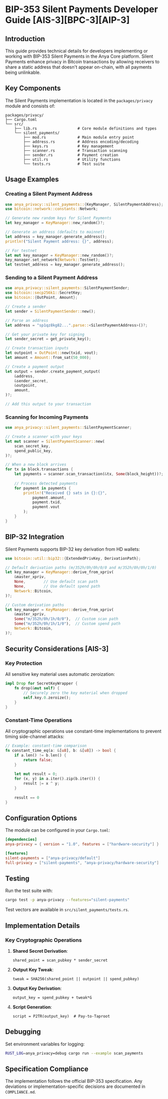 # BIP-353 Silent Payments Developer Guide [AIS-3][BPC-3][AIP-3]

## Introduction

This guide provides technical details for developers implementing or working with BIP-353 Silent Payments in the Anya Core platform. Silent Payments enhance privacy in Bitcoin transactions by allowing receivers to share a static address that doesn't appear on-chain, with all payments being unlinkable.

## Key Components

The Silent Payments implementation is located in the `packages/privacy` module and consists of:

```text
packages/privacy/
├── Cargo.toml
└── src/
    ├── lib.rs                  # Core module definitions and types
    └── silent_payments/
        ├── mod.rs              # Main module entry point
        ├── address.rs          # Address encoding/decoding
        ├── keys.rs             # Key management
        ├── scanner.rs          # Transaction scanning
        ├── sender.rs           # Payment creation
        ├── util.rs             # Utility functions
        └── tests.rs            # Test suite
```

## Usage Examples

### Creating a Silent Payment Address

```rust
use anya_privacy::silent_payments::{KeyManager, SilentPaymentAddress};
use bitcoin::network::constants::Network;

// Generate new random keys for Silent Payments
let key_manager = KeyManager::new_random()?;

// Generate an address (defaults to mainnet)
let address = key_manager.generate_address();
println!("Silent Payment address: {}", address);

// For testnet
let mut key_manager = KeyManager::new_random()?;
key_manager.set_network(Network::Testnet);
let testnet_address = key_manager.generate_address();
```

### Sending to a Silent Payment Address

```rust
use anya_privacy::silent_payments::SilentPaymentSender;
use bitcoin::secp256k1::SecretKey;
use bitcoin::{OutPoint, Amount};

// Create a sender
let sender = SilentPaymentSender::new();

// Parse an address
let address = "sp1qz8kg82...".parse::<SilentPaymentAddress>()?;

// Get your private key for signing
let sender_secret = get_private_key();

// Create transaction inputs
let outpoint = OutPoint::new(txid, vout);
let amount = Amount::from_sat(50_000);

// Create a payment output
let output = sender.create_payment_output(
    &address,
    &sender_secret,
    &outpoint,
    amount,
)?;

// Add this output to your transaction
```

### Scanning for Incoming Payments

```rust
use anya_privacy::silent_payments::SilentPaymentScanner;

// Create a scanner with your keys
let mut scanner = SilentPaymentScanner::new(
    scan_secret_key,
    spend_public_key,
)?;

// When a new block arrives
for tx in block.transactions {
    let payments = scanner.scan_transaction(&tx, Some(block_height))?;
    
    // Process detected payments
    for payment in payments {
        println!("Received {} sats in {}:{}", 
            payment.amount, 
            payment.txid, 
            payment.vout
        );
    }
}
```

## BIP-32 Integration

Silent Payments supports BIP-32 key derivation from HD wallets:

```rust
use bitcoin::util::bip32::{ExtendedPrivKey, DerivationPath};

// Default derivation paths (m/352h/0h/0h/0/0 and m/352h/0h/0h/1/0)
let key_manager = KeyManager::derive_from_xpriv(
    &master_xpriv,
    None,        // Use default scan path
    None,        // Use default spend path
    Network::Bitcoin,
)?;

// Custom derivation paths
let key_manager = KeyManager::derive_from_xpriv(
    &master_xpriv,
    Some("m/352h/0h/1h/0/0"),  // Custom scan path
    Some("m/352h/0h/1h/1/0"),  // Custom spend path
    Network::Bitcoin,
)?;
```

## Security Considerations [AIS-3]

### Key Protection

All sensitive key material uses automatic zeroization:

```rust
impl Drop for SecretKeyWrapper {
    fn drop(&mut self) {
        // Securely zero the key material when dropped
        self.key.0.zeroize();
    }
}
```

### Constant-Time Operations

All cryptographic operations use constant-time implementations to prevent timing side-channel attacks:

```rust
// Example: constant-time comparison
fn constant_time_eq(a: &[u8], b: &[u8]) -> bool {
    if a.len() != b.len() {
        return false;
    }
    
    let mut result = 0;
    for (x, y) in a.iter().zip(b.iter()) {
        result |= x ^ y;
    }
    
    result == 0
}
```

## Configuration Options

The module can be configured in your `Cargo.toml`:

```toml
[dependencies]
anya-privacy = { version = "1.0", features = ["hardware-security"] }

[features]
silent-payments = ["anya-privacy/default"]
full-privacy = ["silent-payments", "anya-privacy/hardware-security"]
```

## Testing

Run the test suite with:

```bash
cargo test -p anya-privacy --features="silent-payments"
```

Test vectors are available in `src/silent_payments/tests.rs`.

## Implementation Details

### Key Cryptographic Operations

1. **Shared Secret Derivation**: 

   ```text
   shared_point = scan_pubkey * sender_secret
   ```

2. **Output Key Tweak**:

   ```text
   tweak = SHA256(shared_point || outpoint || spend_pubkey)
   ```

3. **Output Key Derivation**:

   ```text
   output_key = spend_pubkey + tweak*G
   ```

4. **Script Generation**:

   ```text
   script = P2TR(output_key)  # Pay-to-Taproot
   ```

## Debugging

Set environment variables for logging:

```bash
RUST_LOG=anya_privacy=debug cargo run --example scan_payments
```

## Specification Compliance

The implementation follows the official BIP-353 specification. Any deviations or implementation-specific decisions are documented in `COMPLIANCE.md`.
